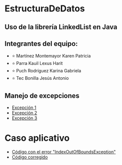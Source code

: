 # EstructuraDeDatos

## Uso de la librería LinkedList en Java
## Integrantes del equipo: 
- :star: Martínez Montemayor Karen Patricia
- :star: Parra Kauil Lexus Harit
- :star: Puch Rodríguez Karina Gabriela
- :star: Tec Bonilla Jesús Antonio

## Manejo de excepciones 
* [Excepción 1](LINK)
* [Excepción 2](LINK)
* [Excepción 3](LINK)

# Caso aplicativo
* [Código con el error "IndexOutOfBoundsException"](https://github.com/jesustec-27/EstructuraDeDatos/blob/main/CasoAplicativoError.java)
* [Código corregido](https://github.com/jesustec-27/EstructuraDeDatos/blob/main/CasoAplicativo.java)

  
